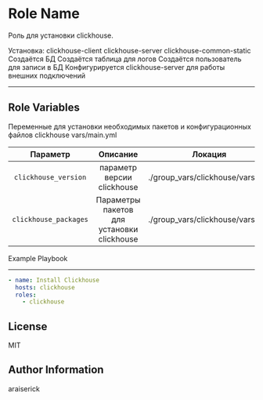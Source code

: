Role Name
=========

Роль для установки clickhouse.

Установка:
clickhouse-client
clickhouse-server
clickhouse-common-static
Создаётся БД
Создаётся таблица для логов
Создаётся пользователь для записи в БД
Конфигурируется clickhouse-server для работы внешних подключений

------------

Role Variables
--------------

Переменные для установки необходимых пакетов и конфигурационных файлов clickhouse vars/main.yml

| Параметр | Описание | Локация |
| :-----:|:-----:|:------:|
|`clickhouse_version`| параметр версии clickhouse | ./group_vars/clickhouse/vars.yml |
| `clickhouse_packages` | Параметры пакетов для установки clickhouse| ./group_vars/clickhouse/vars.yml |


Example Playbook

----------------
```yaml
- name: Install Clickhouse
  hosts: clickhouse
  roles:
    - clickhouse
```

License
-------

MIT

Author Information
------------------

araiserick
